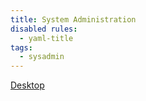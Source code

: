 ```yaml
---
title: System Administration
disabled rules:
  - yaml-title
tags:
  - sysadmin
---
```

[Desktop](Desktop/index)
